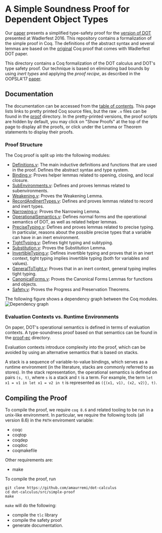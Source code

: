 # A Simple Soundness Proof for Dependent Object Types

Our [paper](https://plg.uwaterloo.ca/~olhotak/pubs/oopsla17.pdf) presents a simplified type-safety proof for the [version of DOT](https://infoscience.epfl.ch/record/215280) presented at Wadlerfest 2016. This repository contains a formalization of the simple proof in Coq. The definitions of the abstract syntax and several lemmas are based on the [original](https://github.com/samuelgruetter/dot-calculus/blob/master/dev/lf/dot_top_bot.v) Coq proof that comes with Wadlerfest DOT paper.

This directory contains a Coq formalization of the DOT calculus and DOT's type safety proof. Our technique is based on eliminating bad bounds by using *inert types* and applying the *proof recipe*, as described in the OOPSLA'17 [paper](https://plg.uwaterloo.ca/~olhotak/pubs/oopsla17.pdf).

## Documentation

The documentation can be accessed from the [table of contents](https://amaurremi.github.io/dot-calculus/src/simple-proof/doc/toc.html). This page lists links to pretty printed Coq source files, but the raw `.v` files can be found in the [proof](proof) directory. In the pretty-printed versions, the proof scripts are hidden by default, you may click on "Show Proofs" at the top of the page to display all the proofs, or click under the Lemma or Theorem statements to display their proofs.

### Proof Structure

The Coq proof is split up into the following modules:
  * [Definitions.v](https://amaurremi.github.io/dot-calculus/src/simple-proof/doc/Definitions.html): The main inductive definitions and functions that are used in the proof. Defines the abstract syntax and type system.
  * [Binding.v](https://amaurremi.github.io/dot-calculus/src/simple-proof/doc/Binding.html): Proves helper lemmas related to opening, closing, and local closure.
  * [SubEnvironments.v](https://amaurremi.github.io/dot-calculus/src/simple-proof/doc/SubEnvironments.html): Defines and proves lemmas related to subenvironments.
  * [Weakening.v](https://amaurremi.github.io/dot-calculus/src/simple-proof/doc/Weakening.html): Proves the Weakening Lemma.
  * [RecordAndInertTypes.v](https://amaurremi.github.io/dot-calculus/src/simple-proof/doc/RecordAndInertTypes.html): Defines and proves lemmas related to record and inert types.
  * [Narrowing.v](https://amaurremi.github.io/dot-calculus/src/simple-proof/doc/Narrowing.html): Proves the Narrowing Lemma.
  * [OperationalSemantics.v](https://amaurremi.github.io/dot-calculus/src/simple-proof/doc/OperationalSemantics.html): Defines normal forms and the operational semantics of DOT, as well as related helper lemmas.
  * [PreciseTyping.v](https://amaurremi.github.io/dot-calculus/src/simple-proof/doc/PreciseTyping.html): Defines and proves lemmas related to precise typing. In particular, reasons about the possible precise types that a variable can have in an inert environment.
  * [TightTyping.v](https://amaurremi.github.io/dot-calculus/src/simple-proof/doc/TightTyping.html): Defines tight typing and subtyping.
  * [Substitution.v](https://amaurremi.github.io/dot-calculus/src/simple-proof/doc/Substitution.html): Proves the Substitution Lemma.
  * [InvertibleTyping.v](https://amaurremi.github.io/dot-calculus/src/simple-proof/doc/InvertibleTyping.html): Defines invertible typing and proves that in an inert context, tight typing implies invertible typing (both for variables and values).
  * [GeneralToTight.v](https://amaurremi.github.io/dot-calculus/src/simple-proof/doc/GeneralToTight.html): Proves that in an inert context, general typing implies tight typing.
  * [CanonicalForms.v](https://amaurremi.github.io/dot-calculus/src/simple-proof/doc/CanonicalForms.html): Proves the Canonical Forms Lemmas for functions and objects.
  * [Safety.v](https://amaurremi.github.io/dot-calculus/src/simple-proof/doc/Safety.html): Proves the Progress and Preservation Theorems.

The following figure shows a dependency graph between the Coq modules.
![Dependency graph](https://amaurremi.github.io/dot-calculus/src/simple-proof/doc/graph.png)

### Evaluation Contexts vs. Runtime Environments

On paper, DOT's operational semantics is defined in terms of evaluation contexts. A type-soundness proof based on that semantics can be found in the [proof-ec](https://github.com/amaurremi/dot-calculus/tree/master/src/simple-proof/proof-ec) directory.

Evaluation contexts introduce complexity into the proof, which can be avoided by using an alternative semantics that is based on stacks.

A stack is a sequence of variable-to-value bindings, which serves as a runtime environment (in the literature, stacks are commonly referred to as stores). In the stack representation, the operational semantics is defined on pairs `(s, t)`, where `s` is a stack and `t` is a term. For example, the term `let x1 = v1 in let x1 = v2 in t` is represented as `({(x1, v1), (x2, v2)}, t)`.


## Compiling the Proof

To compile the proof, we require `coq 8.6` and related tooling to be run in a unix-like environment. In particular, we require the following tools (all version 8.6) in the `PATH` enviroment variable:
  * coqc
  * coqtop
  * coqdep
  * coqdoc
  * coqmakefile

Other requirements are:
  * make

To compile the proof, run

    git clone https://github.com/amaurremi/dot-calculus
    cd dot-calculus/src/simple-proof
    make

`make` will do the following:

- compile the `tlc` library
- compile the safety proof
- generate documentation.
